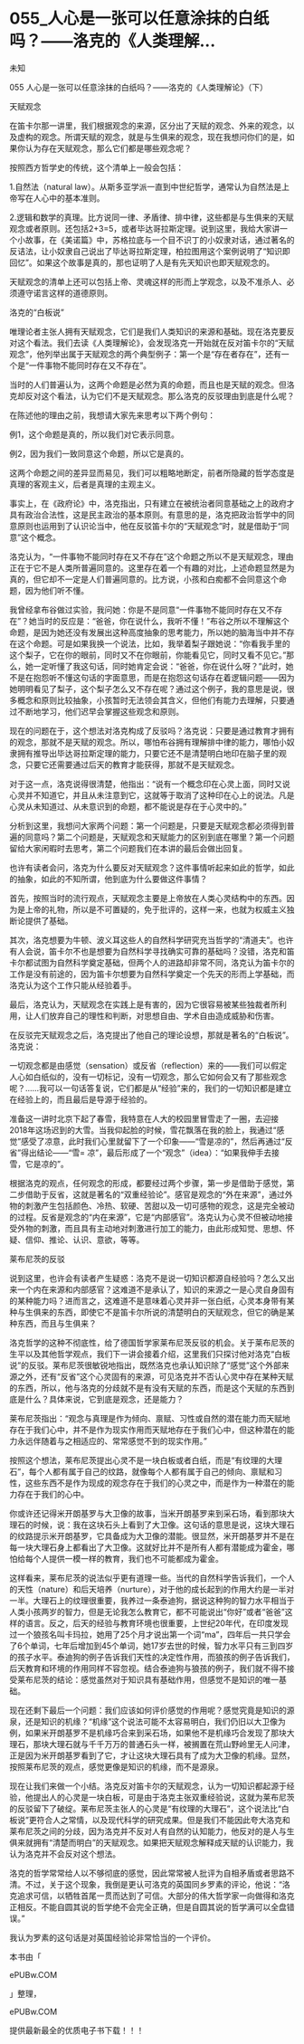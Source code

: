 # 055_人心是一张可以任意涂抹的白纸吗？——洛克的《人类理解...

未知

055 人心是一张可以任意涂抹的白纸吗？——洛克的《人类理解论》（下）

天赋观念

在笛卡尔那一讲里，我们根据观念的来源，区分出了天赋的观念、外来的观念，以及虚构的观念。所谓天赋的观念，就是与生俱来的观念，现在我想问你们的是，如果你认为存在天赋观念，那么它们都是哪些观念呢？

按照西方哲学史的传统，这个清单上一般会包括：

1.自然法（natural law）。从斯多亚学派一直到中世纪哲学，通常认为自然法是上帝写在人心中的基本准则。

2.逻辑和数学的真理。比方说同一律、矛盾律、排中律，这些都是与生俱来的天赋观念或者原则。还包括2+3=5，或者毕达哥拉斯定理。说到这里，我给大家讲一个小故事，在《美诺篇》中，苏格拉底与一个目不识丁的小奴隶对话，通过著名的反诘法，让小奴隶自己说出了毕达哥拉斯定理，柏拉图用这个案例说明了“知识即回忆”。如果这个故事是真的，那也证明了人是有先天知识也即天赋观念的。

天赋观念的清单上还可以包括上帝、灵魂这样的形而上学观念，以及不准杀人、必须遵守诺言这样的道德原则。

洛克的“白板说”

唯理论者主张人拥有天赋观念，它们是我们人类知识的来源和基础。现在洛克要反对这个看法。我们去读《人类理解论》，会发现洛克一开始就在反对笛卡尔的“天赋观念”，他列举出属于天赋观念的两个典型例子：第一个是“存在者存在”，还有一个是“一件事物不能同时存在又不存在”。

当时的人们普遍认为，这两个命题是必然为真的命题，而且也是天赋的观念。但洛克却反对这个看法，认为它们不是天赋观念。那么洛克的反驳理由到底是什么呢？

在陈述他的理由之前，我想请大家先来思考以下两个例句：

例1，这个命题是真的，所以我们对它表示同意。

例2，因为我们一致同意这个命题，所以它是真的。

这两个命题之间的差异显而易见，我们可以粗略地断定，前者所隐藏的哲学态度是真理的客观主义，后者是真理的主观主义。

事实上，在《政府论》中，洛克指出，只有建立在被统治者同意基础之上的政府才具有政治合法性，这是民主政治的基本原则。有意思的是，洛克把政治哲学中的同意原则也运用到了认识论当中，他在反驳笛卡尔的“天赋观念”时，就是借助于“同意”这个概念。

洛克认为，“一件事物不能同时存在又不存在”这个命题之所以不是天赋观念，理由正在于它不是人类所普遍同意的。这里存在着一个有趣的对比，上述命题显然是为真的，但它却不一定是人们普遍同意的。比方说，小孩和白痴都不会同意这个命题，因为他们听不懂。

我曾经拿布谷做过实验，我问她：你是不是同意“一件事物不能同时存在又不存在”？她当时的反应是：“爸爸，你在说什么，我听不懂！”布谷之所以不理解这个命题，是因为她还没有发展出这种高度抽象的思考能力，所以她的脑海当中并不存在这个命题。可是如果我换一个说法，比如，我举着梨子跟她说：“你看我手里的这个梨子，它在你的眼前，同时又不在你眼前，你能看见它，同时又看不见它。”那么，她一定听懂了我这句话，同时她肯定会说：“爸爸，你在说什么呀？”此时，她不是在抱怨听不懂这句话的字面意思，而是在抱怨这句话存在着逻辑问题——因为她明明看见了梨子，这个梨子怎么又不存在呢？通过这个例子，我的意思是说，很多概念和原则比较抽象，小孩暂时无法领会其含义，但他们有能力去理解，只要通过不断地学习，他们迟早会掌握这些观念和原则。

现在的问题在于，这个想法对洛克构成了反驳吗？洛克说：只要是通过教育才拥有的观念，那就不是天赋的观念。所以，哪怕布谷拥有理解排中律的能力，哪怕小奴隶拥有推导出毕达哥拉斯定理的能力，只要它还不是清楚明白地印在脑子里的观念，只要它还需要通过后天的教育才能获得，那就不是天赋观念。

对于这一点，洛克说得很清楚，他指出：“说有一个概念印在心灵上面，同时又说心灵并不知道它，并且从未注意到它，这就等于取消了这种印在心上的说法。凡是心灵从未知道过、从未意识到的命题，都不能说是存在于心灵中的。”

分析到这里，我想问大家两个问题：第一个问题是，只要是天赋观念都必须得到普遍的同意吗？第二个问题是，天赋观念和天赋能力的区别到底在哪里？第一个问题留给大家闲暇时去思考，第二个问题我们在本讲的最后会做出回复。

也许有读者会问，洛克为什么要反对天赋观念？这件事情听起来如此的哲学，如此的抽象，如此的不知所谓，他到底为什么要做这件事情？

首先，按照当时的流行观点，天赋观念主要是上帝放在人类心灵结构中的东西。因为是上帝的礼物，所以是不可置疑的，免于批评的，这样一来，也就为权威主义独断论提供了基础。

其次，洛克想要为牛顿、波义耳这些人的自然科学研究充当哲学的“清道夫”。也许有人会说，笛卡尔不也是想要为自然科学寻找确实可靠的基础吗？没错，洛克和笛卡尔都试图为自然科学奠定基础，但两个人的进路却非常不同，洛克认为笛卡尔的工作是没有前途的，因为笛卡尔想要为自然科学奠定一个先天的形而上学基础，而洛克认为这个工作只能从经验着手。

最后，洛克认为，天赋观念在实践上是有害的，因为它很容易被某些独裁者所利用，让人们放弃自己的理性和判断，对思想自由、学术自由造成威胁和伤害。

在反驳完天赋观念之后，洛克提出了他自己的理论设想，那就是著名的“白板说”。洛克说：

一切观念都是由感觉（sensation）或反省（reflection）来的——我们可以假定人心如白纸似的，没有一切标记，没有一切观念，那么它如何会又有了那些观念呢？……我可以一句话答复说，它们都是从“经验”来的，我们的一切知识都是建立在经验上的，而且最后是导源于经验的。

准备这一讲时北京下起了春雪，我特意在人大的校园里冒雪走了一圈，去迎接2018年这场迟到的大雪。当我仰起脸的时候，雪花飘落在我的脸上，我通过“感觉”感受了凉意，此时我们心里就留下了一个印象——“雪是凉的”，然后再通过“反省”得出结论——“雪= 凉”，最后形成了一个“观念”（idea）：“如果我伸手去接雪，它是凉的”。

根据洛克的观点，任何观念的形成，都要经过两个步骤，第一步是借助于感觉，第二步借助于反省，这就是著名的“双重经验论”。感官是观念的“外在来源”，通过外物的刺激产生包括颜色、冷热、软硬、苦甜以及一切可感物的观念，这是完全被动的过程。反省是观念的“内在来源”，它是“内部感官”。洛克认为心灵不但被动地接受外物的刺激，而且具有主动地对刺激进行加工的能力，由此形成知觉、思想、怀疑、信仰、推论、认识、意欲，等等。

莱布尼茨的反驳

说到这里，也许会有读者产生疑惑：洛克不是说一切知识都源自经验吗？怎么又出来一个内在来源和内部感官？这难道不是承认了，知识的来源之一是心灵自身固有的某种能力吗？进而言之，这难道不是意味着心灵并非一张白纸，心灵本身带有某种与生俱来的东西，即使它不是笛卡尔所说的清楚明白的天赋观念，但它的确是某种东西，而且与生俱来？

洛克哲学的这种不彻底性，给了德国哲学家莱布尼茨反驳的机会。关于莱布尼茨的生平以及其他哲学观点，我们下一讲会接着介绍，这里我们只探讨他对洛克“白板说”的反驳。莱布尼茨很敏锐地指出，既然洛克也承认知识除了“感觉”这个外部来源之外，还有“反省”这个心灵固有的来源，可见洛克并不否认心灵中存在某种天赋的东西，所以，他与洛克的分歧就不是有没有天赋的东西，而是这个天赋的东西到底是什么？具体来说，它到底是观念，还是能力？

莱布尼茨指出：“观念与真理是作为倾向、禀赋、习性或自然的潜在能力而天赋地存在于我们心中，并不是作为现实作用而天赋地存在于我们心中，但这种潜在的能力永远伴随着与之相适应的、常常感觉不到的现实作用。”

按照这个想法，莱布尼茨提出心灵不是一块白板或者白纸，而是“有纹理的大理石”，每个人都有属于自己的纹路，就像每个人都有属于自己的倾向、禀赋和习性，这些东西不是作为现成的观念存在于我们的心灵之中，而是作为一种潜在的能力存在于我们的心中。

你或许还记得米开朗基罗与大卫像的故事，当米开朗基罗来到采石场，看到那块大理石的时候，说：我在这块石头上看到了大卫像。这句话的意思是说，这块大理石的纹路提示米开朗基罗，它具备成为大卫像的潜能。很显然，米开朗基罗并不是在每一块大理石身上都看出了大卫像。这就好比并不是所有人都有潜能成为霍金，哪怕给每个人提供一模一样的教育，我们也不可能都成为霍金。

这样看来，莱布尼茨的说法似乎更有道理一些。当代的自然科学告诉我们，一个人的天性（nature）和后天培养（nurture），对于他的成长起到的作用大约是一半对一半。大理石上的纹理很重要，我养过一条泰迪狗，据说这种狗的智力水平相当于人类小孩两岁的智力，但是无论我怎么教育它，都不可能说出“你好”或者“爸爸”这样的语言。反之，后天的经验与教育环境也很重要，上世纪20年代，在印度发现过一个狼孩名叫卡玛拉，她用了25个月才说出第一个词“ma”，四年后一共只学会了6个单词，七年后增加到45个单词，她17岁去世的时候，智力水平只有三到四岁的孩子水平。泰迪狗的例子告诉我们天性的决定性作用，而狼孩的例子告诉我们，后天教育和环境的作用同样不容忽视。结合泰迪狗与狼孩的例子，我们就不得不接受莱布尼茨的结论：感觉虽然对于知识具有基础作用，但感觉不是知识的唯一基础。

现在还剩下最后一个问题：我们应该如何评价感觉的作用呢？感觉究竟是知识的源泉，还是知识的机缘？“机缘”这个说法可能不太容易明白，我们仍旧以大卫像为例，如果米开朗基罗不是机缘巧合来到采石场，如果他不是机缘巧合发现了那块大理石，那块大理石就与千千万万的普通石头一样，被搁置在荒山野岭里无人问津，正是因为米开朗基罗看到了它，才让这块大理石具有了成为大卫像的机缘。显然，按照莱布尼茨的观点，感觉更像是知识的机缘，而不是源泉。

现在让我们来做一个小结。洛克反对笛卡尔的天赋观念，认为一切知识都起源于经验，他提出人的心灵是一块白板，可是由于洛克主张双重经验说，这就为莱布尼茨的反驳留下了破绽。莱布尼茨主张人的心灵是“有纹理的大理石”，这个说法比“白板说”更符合人之常情，以及现代科学的研究成果。但是我们不能因此夸大洛克和莱布尼茨之间的分歧，因为洛克并不反对人有自然的认知能力，他反对的是人与生俱来就拥有“清楚而明白”的天赋观念。如果把天赋观念解释成天赋的认识能力，我认为洛克并不会反对这个想法。

洛克的哲学常常给人以不够彻底的感觉，因此常常被人批评为自相矛盾或者思路不清。不过，关于这个现象，我倒是更认可洛克的英国同乡罗素的评论，他说：“洛克追求可信，以牺牲首尾一贯而达到了可信。大部分的伟大哲学家一向做得和洛克正相反。不能自圆其说的哲学绝不会完全正确，但是自圆其说的哲学满可以全盘错误。”

我认为罗素的这句话是对英国经验论非常恰当的一个评价。

本书由「

ePUBw.COM

」整理，

ePUBw.COM

提供最新最全的优质电子书下载！！！